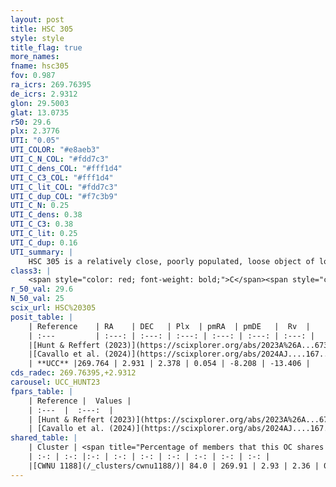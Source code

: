 ```yaml
---
layout: post
title: HSC 305
style: style
title_flag: true
more_names: 
fname: hsc305
fov: 0.987
ra_icrs: 269.76395
de_icrs: 2.9312
glon: 29.5003
glat: 13.0735
r50: 29.6
plx: 2.3776
UTI: "0.05"
UTI_COLOR: "#e8aeb3"
UTI_C_N_COL: "#fdd7c3"
UTI_C_dens_COL: "#fff1d4"
UTI_C_C3_COL: "#fff1d4"
UTI_C_lit_COL: "#fdd7c3"
UTI_C_dup_COL: "#f7c3b9"
UTI_C_N: 0.25
UTI_C_dens: 0.38
UTI_C_C3: 0.38
UTI_C_lit: 0.25
UTI_C_dup: 0.16
UTI_summary: |
    HSC 305 is a relatively close, poorly populated, loose object of low C3 quality. It was recently reported in the literature.<br><br><span style="color: #99180f; font-weight: bold;">Warning: </span>This is likely a duplicate object, which shares a large percentage of members with at least one previously reported entry.
class3: |
    <span style="color: red; font-weight: bold;">C</span><span style="color: #FFC300; font-weight: bold;">B</span>
r_50_val: 29.6
N_50_val: 25
scix_url: HSC%20305
posit_table: |
    | Reference    | RA    | DEC   | Plx  | pmRA  | pmDE   |  Rv  |
    | :---         | :---: | :---: | :---: | :---: | :---: | :---: |
    |[Hunt & Reffert (2023)](https://scixplorer.org/abs/2023A%26A...673A.114H) | 269.716 | 4.105 | 2.402 | -0.01 | -8.381 | -26.559 |
    |[Cavallo et al. (2024)](https://scixplorer.org/abs/2024AJ....167...12C) | 269.721 | 3.307 | 2.395 | -- | -- | -- |
    | **UCC** |269.764 | 2.931 | 2.378 | 0.054 | -8.208 | -13.406 | 
cds_radec: 269.76395,+2.9312
carousel: UCC_HUNT23
fpars_table: |
    | Reference |  Values |
    | :---  |  :---:  |
    | [Hunt & Reffert (2023)](https://scixplorer.org/abs/2023A%26A...673A.114H) | `AV50=0.448, diffAV50=0.715, MOD50=8.041, logAge50=8.242` |
    | [Cavallo et al. (2024)](https://scixplorer.org/abs/2024AJ....167...12C) | `AV50=0.69, dMod50=8.23, logAge50=6.87, [Fe/H]50=-0.33` |
shared_table: |
    | Cluster | <span title="Percentage of members that this OC shares with the ones listed">%</span>   | RA   | DEC   | Plx   | pmRA  | pmDE  | Rv | UTI |
    | :-: | :-: |:-: | :-: | :-: | :-: | :-: | :-: | :-: |
    |[CWNU 1188](/_clusters/cwnu1188/)| 84.0 | 269.91 | 2.93 | 2.36 | 0.14 | -8.26 | -14.99 |0.25 |
---
```

